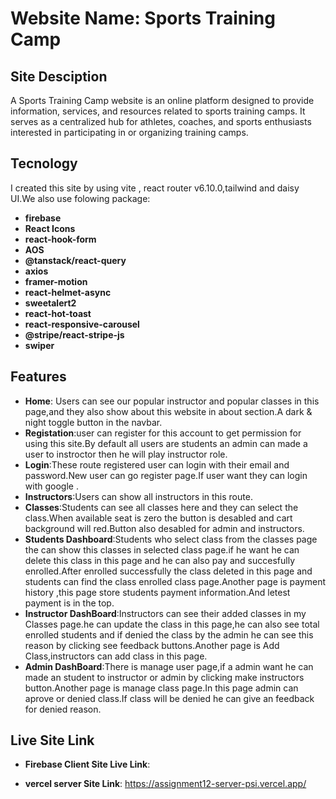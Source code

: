 # Website Name: Sports Training Camp

## Site Desciption
A Sports Training Camp website is an online platform designed to provide information, services, and resources related to sports training camps. It serves as a centralized hub for athletes, coaches, and sports enthusiasts interested in participating in or organizing training camps.

## Tecnology
I created this site by using vite , react router v6.10.0,tailwind and daisy UI.We also use folowing package:
- **firebase**
- **React Icons**
- **react-hook-form**
- **AOS**
- **@tanstack/react-query**
- **axios**
- **framer-motion**
- **react-helmet-async**
- **sweetalert2**
- **react-hot-toast**
- **react-responsive-carousel**
- **@stripe/react-stripe-js**
- **swiper**



## Features
- **Home**: Users can see our popular instructor and popular classes in this page,and they also show about this website in about section.A dark & night toggle button in the navbar.
- **Registation**:user can register for this account to get permission for using this site.By default all users are students an admin can made a user to instroctor then he will play instructor role.
- **Login**:These route registered user can login with their email and password.New user can go register page.If user want they can login with google .
- **Instructors**:Users can show all instructors in this route.
- **Classes**:Students can see all classes here and they can select the class.When available seat is zero the button is desabled and cart background will red.Button also desabled for admin and instructors.
- **Students Dashboard**:Students who select class from the classes page the can show this classes in selected class page.if he want he can delete this class in this page and he can also pay and succesfully enrolled.After enrolled successfully the class deleted in this page and students can find the class enrolled class page.Another page is payment history ,this page store students payment information.And letest payment is in the top.
- **Instructor DashBoard**:Instructors can see their added classes in my Classes page.he can update the class in this page,he can also see total enrolled students and if denied the class by the admin he can see this reason by clicking see feedback buttons.Another page is Add Class,instructors can add class in this page. 
- **Admin DashBoard**:There is manage user page,if  a admin want he can made an student to instructor or admin by clicking make instructors button.Another page is manage class page.In this page admin can aprove or denied class.If class will be denied he can give an feedback for denied reason.

## Live Site Link

  - **Firebase Client Site Live Link**: 

 - **vercel server  Site Link**: https://assignment12-server-psi.vercel.app/
            